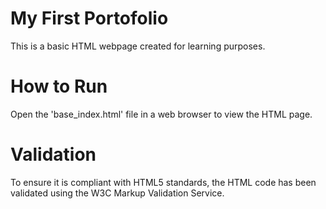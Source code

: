 # My First Portofolio
This is a basic HTML webpage created for learning purposes.

# How to Run
Open the 'base_index.html' file in a web browser to view the HTML page.

# Validation
To ensure it is compliant with HTML5 standards, the HTML code has been validated using the W3C Markup Validation Service.
